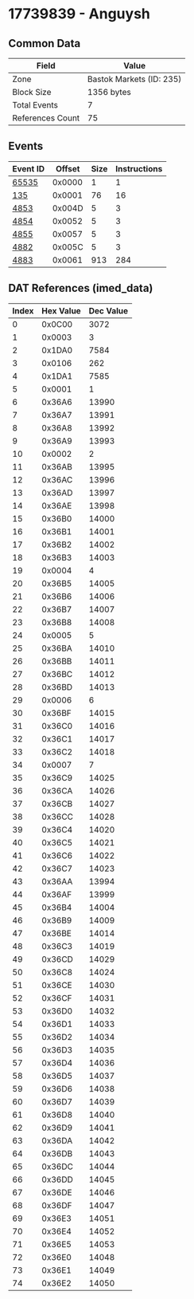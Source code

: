 # 17739839 - Anguysh

## Common Data

| Field            | Value                    |
|------------------|--------------------------|
| Zone             | Bastok Markets (ID: 235) |
| Block Size       | 1356 bytes               |
| Total Events     | 7                        |
| References Count | 75                       |

## Events

| Event ID            | Offset   |   Size |   Instructions |
|---------------------|----------|--------|----------------|
| [65535](./65535.md) | 0x0000   |      1 |              1 |
| [135](./135.md)     | 0x0001   |     76 |             16 |
| [4853](./4853.md)   | 0x004D   |      5 |              3 |
| [4854](./4854.md)   | 0x0052   |      5 |              3 |
| [4855](./4855.md)   | 0x0057   |      5 |              3 |
| [4882](./4882.md)   | 0x005C   |      5 |              3 |
| [4883](./4883.md)   | 0x0061   |    913 |            284 |

## DAT References (imed_data)

|   Index | Hex Value   |   Dec Value |
|---------|-------------|-------------|
|       0 | 0x0C00      |        3072 |
|       1 | 0x0003      |           3 |
|       2 | 0x1DA0      |        7584 |
|       3 | 0x0106      |         262 |
|       4 | 0x1DA1      |        7585 |
|       5 | 0x0001      |           1 |
|       6 | 0x36A6      |       13990 |
|       7 | 0x36A7      |       13991 |
|       8 | 0x36A8      |       13992 |
|       9 | 0x36A9      |       13993 |
|      10 | 0x0002      |           2 |
|      11 | 0x36AB      |       13995 |
|      12 | 0x36AC      |       13996 |
|      13 | 0x36AD      |       13997 |
|      14 | 0x36AE      |       13998 |
|      15 | 0x36B0      |       14000 |
|      16 | 0x36B1      |       14001 |
|      17 | 0x36B2      |       14002 |
|      18 | 0x36B3      |       14003 |
|      19 | 0x0004      |           4 |
|      20 | 0x36B5      |       14005 |
|      21 | 0x36B6      |       14006 |
|      22 | 0x36B7      |       14007 |
|      23 | 0x36B8      |       14008 |
|      24 | 0x0005      |           5 |
|      25 | 0x36BA      |       14010 |
|      26 | 0x36BB      |       14011 |
|      27 | 0x36BC      |       14012 |
|      28 | 0x36BD      |       14013 |
|      29 | 0x0006      |           6 |
|      30 | 0x36BF      |       14015 |
|      31 | 0x36C0      |       14016 |
|      32 | 0x36C1      |       14017 |
|      33 | 0x36C2      |       14018 |
|      34 | 0x0007      |           7 |
|      35 | 0x36C9      |       14025 |
|      36 | 0x36CA      |       14026 |
|      37 | 0x36CB      |       14027 |
|      38 | 0x36CC      |       14028 |
|      39 | 0x36C4      |       14020 |
|      40 | 0x36C5      |       14021 |
|      41 | 0x36C6      |       14022 |
|      42 | 0x36C7      |       14023 |
|      43 | 0x36AA      |       13994 |
|      44 | 0x36AF      |       13999 |
|      45 | 0x36B4      |       14004 |
|      46 | 0x36B9      |       14009 |
|      47 | 0x36BE      |       14014 |
|      48 | 0x36C3      |       14019 |
|      49 | 0x36CD      |       14029 |
|      50 | 0x36C8      |       14024 |
|      51 | 0x36CE      |       14030 |
|      52 | 0x36CF      |       14031 |
|      53 | 0x36D0      |       14032 |
|      54 | 0x36D1      |       14033 |
|      55 | 0x36D2      |       14034 |
|      56 | 0x36D3      |       14035 |
|      57 | 0x36D4      |       14036 |
|      58 | 0x36D5      |       14037 |
|      59 | 0x36D6      |       14038 |
|      60 | 0x36D7      |       14039 |
|      61 | 0x36D8      |       14040 |
|      62 | 0x36D9      |       14041 |
|      63 | 0x36DA      |       14042 |
|      64 | 0x36DB      |       14043 |
|      65 | 0x36DC      |       14044 |
|      66 | 0x36DD      |       14045 |
|      67 | 0x36DE      |       14046 |
|      68 | 0x36DF      |       14047 |
|      69 | 0x36E3      |       14051 |
|      70 | 0x36E4      |       14052 |
|      71 | 0x36E5      |       14053 |
|      72 | 0x36E0      |       14048 |
|      73 | 0x36E1      |       14049 |
|      74 | 0x36E2      |       14050 |

